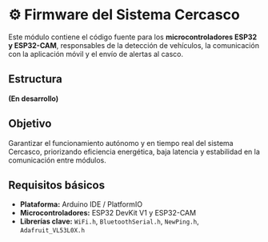 # ⚙️ Firmware del Sistema Cercasco

Este módulo contiene el código fuente para los **microcontroladores ESP32 y ESP32-CAM**, responsables de la detección de vehículos, la comunicación con la aplicación móvil y el envío de alertas al casco.

## Estructura
**(En desarrollo)**

## Objetivo
Garantizar el funcionamiento autónomo y en tiempo real del sistema Cercasco, priorizando eficiencia energética, baja latencia y estabilidad en la comunicación entre módulos.

## Requisitos básicos
- **Plataforma:** Arduino IDE / PlatformIO  
- **Microcontroladores:** ESP32 DevKit V1 y ESP32-CAM  
- **Librerías clave:** `WiFi.h`, `BluetoothSerial.h`, `NewPing.h`, `Adafruit_VL53L0X.h`

